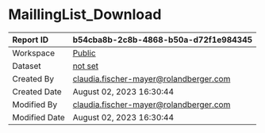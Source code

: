



# MaillingList_Download

|Report ID|b54cba8b-2c8b-4868-b50a-d72f1e984345|
| :--- | :--- |
|Workspace|[Public](../Workspaces/Public.md)|
|Dataset|[not set](../Datasets/not-set.md)|
|Created By|claudia.fischer-mayer@rolandberger.com|
|Created Date|August 02, 2023 16:30:44|
|Modified By|claudia.fischer-mayer@rolandberger.com|
|Modified Date|August 02, 2023 16:30:44|
